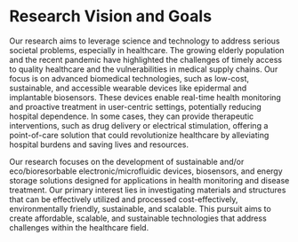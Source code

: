 ---
---
# Research Vision and Goals
Our research aims to leverage science and technology to address serious societal problems, especially in healthcare. The growing elderly population and the recent pandemic have highlighted the challenges of timely access to quality healthcare and the vulnerabilities in medical supply chains. Our focus is on advanced biomedical technologies, such as low-cost, sustainable, and accessible wearable devices like epidermal and implantable biosensors. These devices enable real-time health monitoring and proactive treatment in user-centric settings, potentially reducing hospital dependence. In some cases, they can provide therapeutic interventions, such as drug delivery or electrical stimulation, offering a point-of-care solution that could revolutionize healthcare by alleviating hospital burdens and saving lives and resources.

Our research focuses on the development of sustainable and/or eco/bioresorbable electronic/microfluidic devices, biosensors, and energy storage solutions designed for applications in health monitoring and disease treatment. Our primary interest lies in investigating materials and structures that can be effectively utilized and processed cost-effectively, environmentally friendly, sustainable, and scalable. This pursuit aims to create affordable, scalable, and sustainable technologies that address challenges within the healthcare field.

